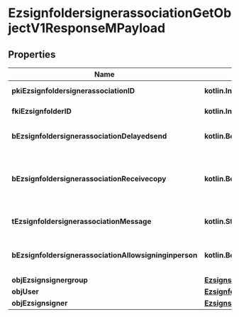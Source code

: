 
# EzsignfoldersignerassociationGetObjectV1ResponseMPayload

## Properties
Name | Type | Description | Notes
------------ | ------------- | ------------- | -------------
**pkiEzsignfoldersignerassociationID** | **kotlin.Int** | The unique ID of the Ezsignfoldersignerassociation | 
**fkiEzsignfolderID** | **kotlin.Int** | The unique ID of the Ezsignfolder | 
**bEzsignfoldersignerassociationDelayedsend** | **kotlin.Boolean** | If this flag is true the signatory is part of a delayed send. | 
**bEzsignfoldersignerassociationReceivecopy** | **kotlin.Boolean** | If this flag is true. The signatory will receive a copy of every signed Ezsigndocument even if it ain&#39;t required to sign the document. | 
**tEzsignfoldersignerassociationMessage** | **kotlin.String** | A custom text message that will be added to the email sent. | 
**bEzsignfoldersignerassociationAllowsigninginperson** | **kotlin.Boolean** | If the Ezsignfoldersignerassociation is allowed to sign in person or not | 
**objEzsignsignergroup** | [**EzsignsignergroupResponseCompound**](EzsignsignergroupResponseCompound.md) |  |  [optional]
**objUser** | [**EzsignfoldersignerassociationResponseCompoundUser**](EzsignfoldersignerassociationResponseCompoundUser.md) |  |  [optional]
**objEzsignsigner** | [**EzsignsignerResponseCompound**](EzsignsignerResponseCompound.md) |  |  [optional]




